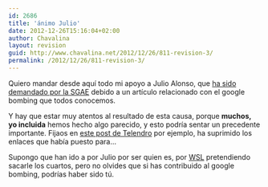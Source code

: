 ```yaml
---
id: 2686
title: 'ánimo Julio'
date: 2012-12-26T15:16:04+02:00
author: Chavalina
layout: revision
guid: http://www.chavalina.net/2012/12/26/811-revision-3/
permalink: /2012/12/26/811-revision-3/
---
```

Quiero mandar desde aqu&iacute; todo mi apoyo a Julio Alonso, que <a href="http://www.merodeando.com/2007/06/27-demandado-por-la-sgae" target="_blank">ha sido demandado por la SGAE</a> debido a un art&iacute;culo relacionado con el google bombing que todos conocemos. 

Y hay que estar muy atentos al resultado de esta causa, porque **muchos, yo incluida** hemos hecho algo parecido, y esto podr&iacute;a sentar un precedente importante. Fijaos en <a href="http://telendro.com.es/2007/06/27/la-sgae-ahora-roba-resultados/" target="_blank">este post de Telendro</a> por ejemplo, ha suprimido los enlaces que hab&iacute;a puesto para…

Supongo que han ido a por Julio por ser quien es, por <a href="http://www.weblogssl.com/" target="_blank">WSL</a> pretendiendo sacarle los cuartos, pero no olvides que si has contribuido al google bombing, podr&iacute;as haber sido t&uacute;.